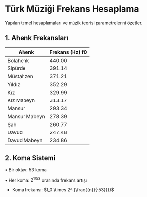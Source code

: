 # Türk Müziği Frekans Hesaplama

Yapılan temel hesaplamaları ve müzik teorisi parametrelerini özetler.

## 1. Ahenk Frekansları

| Ahenk     | Frekans (Hz) f0 |
|-----------|-----------------|
| Bolahenk  |          440.00 |
| Sipürde   |          391.14 |
| Müstahzen |          371.21 |
| Yıldız    |          352.29 |
| Kız       |          329.99 |
| Kız Mabeyn|          313.17 |
| Mansur    |          293.34 |
| Mansur Mabeyn|         278.39 |
| Şah       |          260.77 |
| Davud     |          247.48 |
| Davud Mabeyn|         234.86 |

## 2. Koma Sistemi

• Bir oktav: 53 koma

• Her koma: $2^{1/53}$ oranında frekans artışı

* Koma frekansı: $f_0 \times 2^{{\frac{{n}}{{53}}}}$ 
